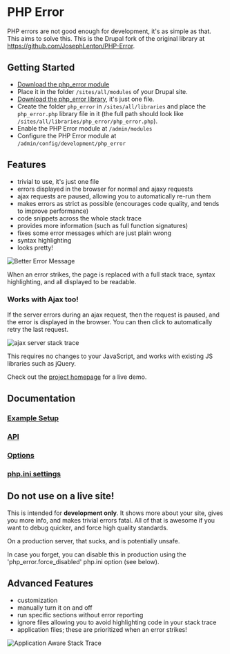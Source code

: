 PHP Error
=========

PHP errors are not good enough for development, it's as simple as that. This aims to solve this.
This is the Drupal fork of the original library at https://github.com/JosephLenton/PHP-Error.

Getting Started
---------------

 * [Download the php\_error module](http://drupal.org/project/php_error)
 * Place it in the folder `/sites/all/modules` of your Drupal site.
 * [Download the php\_error library](https://raw.github.com/markcarver/PHP-Error/master/src/php_error.php), it's just one file.
 * Create the folder `php_error` in `/sites/all/libraries` and place the `php_error.php` library file in it (the full path should look like `/sites/all/libraries/php_error/php_error.php`).
 * Enable the PHP Error module at `/admin/modules`
 * Configure the PHP Error module at `/admin/config/development/php_error`

Features
--------
 * trivial to use, it's just one file
 * errors displayed in the browser for normal and ajaxy requests
 * ajax requests are paused, allowing you to automatically re-run them
 * makes errors as strict as possible (encourages code quality, and tends to improve performance)
 * code snippets across the whole stack trace
 * provides more information (such as full function signatures)
 * fixes some error messages which are just plain wrong
 * syntax highlighting
 * looks pretty!
 
 ![Better Error Message](http://i.imgur.com/1G77I.png)

 When an error strikes, the page is replaced with a full stack trace, syntax highlighting, and all displayed to be readable.

 ### Works with Ajax too!

 If the server errors during an ajax request, then the request is paused, and the error is displayed in the browser. You can then click to automatically retry the last request.

 ![ajax server stack trace](http://i.imgur.com/WRgug.png)

 This requires no changes to your JavaScript, and works with existing JS libraries such as jQuery.

 Check out the [project homepage](http://phperror.net) for a live demo.

Documentation
-------------

### [Example Setup](https://github.com/JosephLenton/PHP-Error/wiki/Example-Setup)

### [API](https://github.com/JosephLenton/PHP-Error/wiki/API)

### [Options](https://github.com/JosephLenton/PHP-Error/wiki/Options)

### [php.ini settings](https://github.com/JosephLenton/PHP-Error/wiki/php.ini)

Do not use on a live site!
--------------------------

This is intended for __development only__. It shows more about your site, gives you more info, and makes trivial errors fatal.
All of that is awesome if you want to debug quicker, and force high quality standards.

On a production server, that sucks, and is potentially unsafe.

In case you forget, you can disable this in production using the 'php_error.force_disabled' php.ini option (see below).

Advanced Features
-----------------

 * customization
 * manually turn it on and off
 * run specific sections without error reporting
 * ignore files allowing you to avoid highlighting code in your stack trace
 * application files; these are prioritized when an error strikes!
 
![Application Aware Stack Trace](http://i.imgur.com/qdwnb.png)


